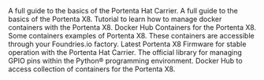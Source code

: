 <EssentialsColumn title="First Steps">
    <EssentialElement title="Portenta Hat Carrier User Manual" type="getting-started" link="/tutorials/portenta-hat-carrier/user-manual">
        A full guide to the basics of the Portenta Hat Carrier.
    </EssentialElement>
    <EssentialElement title="Portenta X8 User Manual" type="getting-started" link="/tutorials/portenta-x8/user-manual">
        A full guide to the basics of the Portenta X8.
    </EssentialElement>
    <EssentialElement link="https://docs.arduino.cc/tutorials/portenta-x8/docker-container" title="Containers management" type="tutorial">
        Tutorial to learn how to manage docker containers with the Portenta X8.
    </EssentialElement>
</EssentialsColumn>

<EssentialsColumn title="Suggested Repositories">
    <EssentialElement link="https://hub.docker.com/u/arduino" title="Portenta X8 Docker Hub Containers" type="article">
        Docker Hub Containers for the Portenta X8.
    </EssentialElement>
    <EssentialElement link="https://github.com/arduino/portenta-containers" title="Portenta X8 containers" type="article">
        Some containers examples of Portenta X8. These containers are accessible through your Foundries.io factory.
    </EssentialElement>
</EssentialsColumn>

<EssentialsColumn title="Suggested Resources">
    <EssentialElement title="Latest Portenta X8 Firmware" type="library" link="https://downloads.arduino.cc/portentax8image/image-latest.tar.gz">
        Latest Portenta X8 Firmware for stable operation with the Portenta Hat Carrier.
    </EssentialElement>
    <EssentialElement title="Python.GPIO Library" type="library" link="https://github.com/SuMere/portenta-gpio">
        The official library for managing GPIO pins within the Python® programming environment.
    </EssentialElement>
    <EssentialElement title="Docker Hub for the Portenta X8" type="article" link="https://hub.docker.com/u/arduino">
        Docker Hub to access collection of containers for the Portenta X8.
    </EssentialElement>
</EssentialsColumn>

